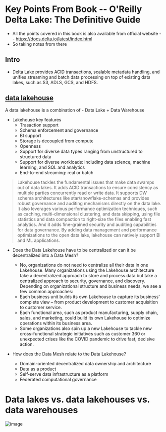 # Key Points From Book -- O'Reilly Delta Lake: The Definitive Guide
- All the points covered in this book is also available from official website -- https://docs.delta.io/latest/index.html
- So taking notes from there

## Intro
- Delta Lake provides ACID transactions, scalable metadata handling, and unifies streaming and batch data processing on top of existing data lakes, such as S3, ADLS, GCS, and HDFS.

## [data lakehouse](https://www.databricks.com/blog/2021/08/30/frequently-asked-questions-about-the-data-lakehouse.html)
A data lakehouse is a combination of - Data Lake + Data Warehouse
- Lakehouse key features
    - Trasaction support
    - Schema enforcement and governance
    - BI support
    - Storage is decoupled from compute
    - Openness
    - Support for diverse data types ranging from unstructured to structured data
    - Support for diverse workloads: including data science, machine learning, and SQL and analytics
    - End-to-end streaming: real or batch
 
> Lakehouse tackles the fundamental issues that make data swamps out of data lakes. It adds ACID transactions to ensure consistency as multiple parties concurrently read or write data. It supports DW schema architectures like star/snowflake-schemas and provides robust governance and auditing mechanisms directly on the data lake. It also leverages various performance optimization techniques, such as caching, multi-dimensional clustering, and data skipping, using file statistics and data compaction to right-size the files enabling fast analytics. And it adds fine-grained security and auditing capabilities for data governance. By adding data management and performance optimizations to the open data lake, lakehouse can natively support BI and ML applications.

- Does the Data Lakehouse have to be centralized or can it be decentralized into a Data Mesh?
  - No, organizations do not need to centralize all their data in one Lakehouse. Many organizations using the Lakehouse architecture take a decentralized approach to store and process data but take a centralized approach to security, governance, and discovery. Depending on organizational structure and business needs, we see a few common approaches:
  - Each business unit builds its own Lakehouse to capture its business' complete view – from product development to customer acquisition to customer service.
  - Each functional area, such as product manufacturing, supply chain, sales, and marketing, could build its own Lakehouse to optimize operations within its business area.
  - Some organizations also spin up a new Lakehouse to tackle new cross-functional strategic initiatives such as customer 360 or unexpected crises like the COVID pandemic to drive fast, decisive action.
 
- How does the Data Mesh relate to the Data Lakehouse?
  - Domain-oriented decentralized data ownership and architecture
  - Data as a product
  - Self-serve data infrastructure as a platform
  - Federated computational governance

# Data lakes vs. data lakehouses vs. data warehouses
![image](https://github.com/neeraj-somani/spark-study/assets/25622536/813f5c63-eca6-4121-af8b-e38257220f0a)
